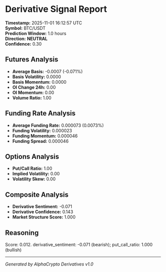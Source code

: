 # Derivative Signal Report

**Timestamp:** 2025-11-01 16:12:57 UTC  
**Symbol:** BTC/USDT  
**Prediction Window:** 1.0 hours  
**Direction:** **NEUTRAL**  
**Confidence:** 0.30

## Futures Analysis
- **Average Basis:** -0.0007 (-0.071%)
- **Basis Volatility:** 0.0000
- **Basis Momentum:** 0.0000
- **OI Change 24h:** 0.00
- **OI Momentum:** 0.00
- **Volume Ratio:** 1.00

## Funding Rate Analysis
- **Average Funding Rate:** 0.000073 (0.0073%)
- **Funding Volatility:** 0.000023
- **Funding Momentum:** 0.000046
- **Funding Spread:** 0.000046

## Options Analysis
- **Put/Call Ratio:** 1.00
- **Implied Volatility:** 0.00
- **Volatility Skew:** 0.00

## Composite Analysis
- **Derivative Sentiment:** -0.071
- **Derivative Confidence:** 0.143
- **Market Structure Score:** 1.000

## Reasoning
Score: 0.012. derivative_sentiment: -0.071 (bearish); put_call_ratio: 1.000 (bullish)

---
*Generated by AlphaCrypto Derivatives v1.0*
